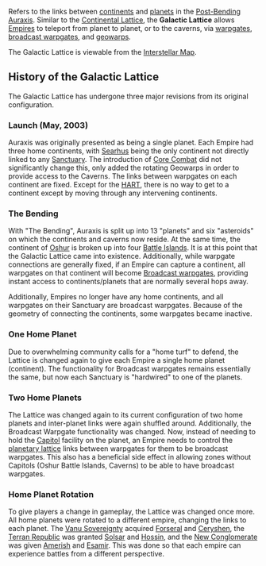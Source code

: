 Refers to the links between [continents](../locations/Continent.md) and
[planets](../locations/Planet.md) in the [Post-Bending](The_Bending.md)
[Auraxis](../locations/Auraxis.md). Similar to the
[Continental Lattice](Lattice.md), the **Galactic Lattice** allows
[Empires](Empire.md) to teleport from planet to planet, or to the caverns, via
[warpgates](../locations/Warpgate.md),
[broadcast warpgates](../items/Broadcast_warpgate.md), and
[geowarps](../locations/Geowarp.md).

The Galactic Lattice is viewable from the
[Interstellar Map](Interstellar_Map.md).

## History of the Galactic Lattice

The Galactic Lattice has undergone three major revisions from its original
configuration.

### Launch (May, 2003)

Auraxis was originally presented as being a single planet. Each Empire had three
home continents, with [Searhus](../locations/Searhus.md) being the only
continent not directly linked to any [Sanctuary](../locations/Sanctuary.md). The
introduction of [Core Combat](../items/Core_Combat.md) did not significantly
change this, only added the rotating Geowarps in order to provide access to the
Caverns. The links between warpgates on each continent are fixed. Except for the
[HART](HART.md), there is no way to get to a continent except by moving through
any intervening continents.

### The Bending

With "The Bending", Auraxis is split up into 13 "planets" and six "asteroids" on
which the continents and caverns now reside. At the same time, the continent of
[Oshur](../locations/Oshur.md) is broken up into four
[Battle Islands](../locations/Battle_Islands.md). It is at this point that the
Galactic Lattice came into existence. Additionally, while warpgate connections
are generally fixed, if an Empire can capture a continent, all warpgates on that
continent will become [Broadcast warpgates](../items/Broadcast_warpgate.md),
providing instant access to continents/planets that are normally several hops
away.

Additionally, Empires no longer have any home continents, and all warpgates on
their Sanctuary are broadcast warpgates. Because of the geometry of connecting
the continents, some warpgates became inactive.

### One Home Planet

Due to overwhelming community calls for a "home turf" to defend, the Lattice is
changed again to give each Empire a single home planet (continent). The
functionality for Broadcast warpgates remains essentially the same, but now each
Sanctuary is "hardwired" to one of the planets.

### Two Home Planets

The Lattice was changed again to its current configuration of two home planets
and inter-planet links were again shuffled around. Additionally, the Broadcast
Warpgate functionality was changed. Now, instead of needing to hold the
[Capitol](../locations/Capitol.md) facility on the planet, an Empire needs to
control the [planetary lattice](Lattice.md) links between warpgates for them to
be broadcast warpgates. This also has a beneficial side effect in allowing zones
without Capitols (Oshur Battle Islands, Caverns) to be able to have broadcast
warpgates.

### Home Planet Rotation

To give players a change in gameplay, the Lattice was changed once more. All
home planets were rotated to a different empire, changing the links to each
planet. The [Vanu Sovereignty](../factions/Vanu_Sovereignty.md) acquired
[Forseral](../locations/Forseral.md) and [Ceryshen](../locations/Ceryshen.md),
the [Terran Republic](../factions/Terran_Republic.md) was granted
[Solsar](../locations/Solsar.md) and [Hossin](../locations/Hossin.md), and the
[New Conglomerate](../factions/New_Conglomerate.md) was given
[Amerish](../locations/Amerish.md) and [Esamir](../locations/Esamir.md). This
was done so that each empire can experience battles from a different
perspective.
